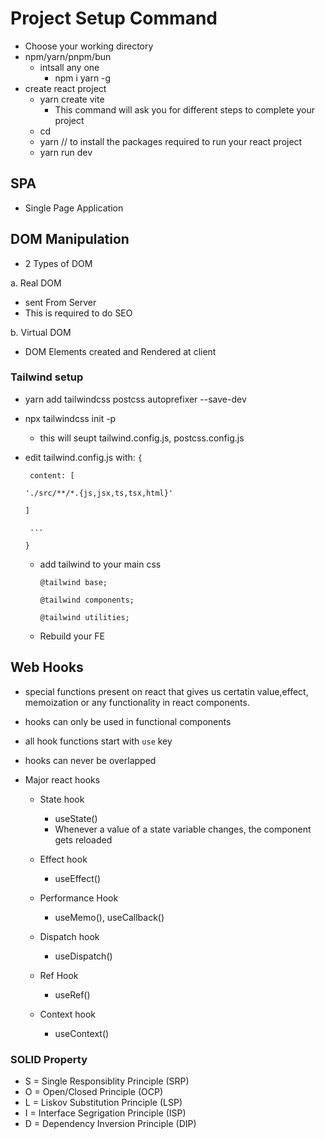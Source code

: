 # Project  Setup Command
- Choose your working directory 
- npm/yarn/pnpm/bun
  - intsall any one 
    - npm i yarn -g
- create react project 
  - yarn create vite
    - This command will ask you for different steps to complete your project
  - cd <foldername>
  - yarn    // to install the packages required to run your react project
  - yarn run dev


## SPA 
- Single Page Application 

## DOM Manipulation 
- 2 Types of DOM 

a. Real DOM 
- sent From Server 
- This is required to do SEO 

b. Virtual DOM 
- DOM Elements created and Rendered at client 


### Tailwind setup 
- yarn add tailwindcss postcss autoprefixer --save-dev
- npx tailwindcss init -p
  - this will seupt tailwind.config.js, postcss.config.js
- edit tailwind.config.js with: 
  ```{```

  ``` content: [```
  
  ``` './src/**/*.{js,jsx,ts,tsx,html}' ```
  
  ```]```
  
  ``` ...```
  
  ```}```
  
  - add tailwind to your main css

    ```@tailwind base;```
  
    ```@tailwind components;```
  
    ```@tailwind utilities;```
  
  - Rebuild your FE


## Web Hooks
- special functions present on react that gives us certatin value,effect, memoization or any functionality in react components.
- hooks can only be used in functional components
- all hook functions start with ```use``` key 
- hooks can never be overlapped 

- Major react hooks 
  - State hook
    - useState()
    - Whenever a value of a state variable changes, the component gets reloaded

  - Effect hook 
    - useEffect()
  - Performance Hook 
    - useMemo(), useCallback()
  - Dispatch hook 
    - useDispatch()
  - Ref Hook 
    - useRef()
  - Context hook 
    - useContext()

### SOLID Property 
- S = Single Responsiblity Principle (SRP)
- O = Open/Closed Principle (OCP)
- L = Liskov Substitution Principle (LSP)
- I = Interface Segrigation Principle (ISP)
- D = Dependency Inversion Principle (DIP)

